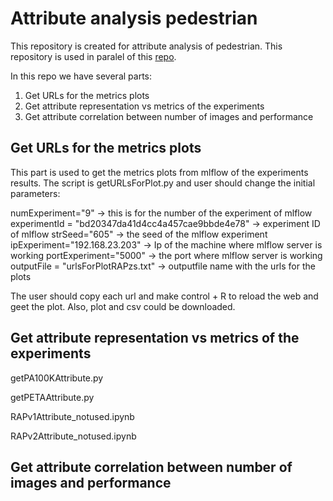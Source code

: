 # Attribute analysis pedestrian

This repository is created for attribute analysis of pedestrian. This repository is used in paralel of this [repo](https://github.com/valencebond/Rethinking_of_PAR/tree/master).


In this repo we have several parts:
1. Get URLs for the metrics plots
2. Get attribute representation vs metrics of the experiments
3. Get attribute correlation between number of images and performance


## Get URLs for the metrics plots

This part is used to get the metrics plots from mlflow of the experiments results. The script is getURLsForPlot.py and user should change the initial parameters:

numExperiment="9" -> this is for the number of the experiment of mlflow
experimentId = "bd20347da41d4cc4a457cae9bbde4e78" -> experiment ID of mlflow
strSeed="605" -> the seed of the mlflow experiment
ipExperiment="192.168.23.203" -> Ip of the machine where mlflow server is working
portExperiment="5000" -> the port where mlflow server is working
outputFile = "urlsForPlotRAPzs.txt" -> outputfile name with the urls for the plots

The user should copy each url and make control + R to reload the web and geet the plot. Also, plot and csv could be downloaded.


## Get attribute representation vs metrics of the experiments

getPA100KAttribute.py

getPETAAttribute.py

RAPv1Attribute_notused.ipynb

RAPv2Attribute_notused.ipynb



## Get attribute correlation between number of images and performance


